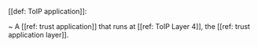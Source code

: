 [[def: ToIP application]]:

~ A [[ref: trust application]] that runs at [[ref: ToIP Layer 4]], the [[ref: trust application layer]].

